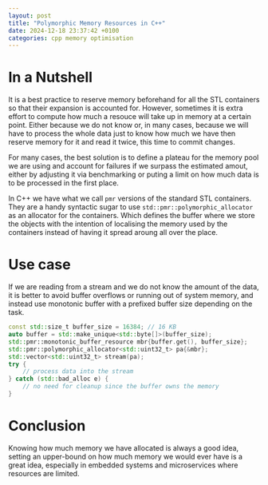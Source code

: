 ```yaml
---
layout: post
title: "Polymorphic Memory Resources in C++"
date: 2024-12-18 23:37:42 +0100
categories: cpp memory optimisation
---
```


# In a Nutshell

It is a best practice to reserve memory beforehand for all the STL containers so that their expansion is accounted for. However, sometimes it is extra effort to compute how much a resouce will take up in memory at a certain point. Either because we do not know or, in many cases, because we will have to process the whole data just to know how much we have then reserve memory for it and read it twice, this time to commit changes. 

For many cases, the best solution is to define a plateau for the memory pool we are using and account for failures if we surpass the estimated amout, either by adjusting it via benchmarking or puting a limit on how much data is to be processed in the first place.

In C++ we have what we call `pmr` versions of the standard STL containers. They are a handy syntactic sugar to use `std::pmr::polymorphic_allocator` as an allocator for the containers. Which defines the buffer where we store the objects with the intention of localising the memory used by the containers instead of having it spread aroung all over the place.

# Use case

If we are reading from a stream and we do not know the amount of the data, it is better to avoid buffer overflows or running out of system memory, and instead use monotonic buffer with a prefixed buffer size depending on the task.

```C++
const std::size_t buffer_size = 16384; // 16 KB
auto buffer = std::make_unique<std::byte[]>(buffer_size);
std::pmr::monotonic_buffer_resource mbr{buffer.get(), buffer_size};
std::pmr::polymorphic_allocator<std::uint32_t> pa{&mbr};
std::vector<std::uint32_t> stream(pa);
try {
    // process data into the stream
} catch (std::bad_alloc e) {
    // no need for cleanup since the buffer owns the memory
}
```

# Conclusion

Knowing how much memory we have allocated is always a good idea, setting an upper-bound on how much memory we would ever have is a great idea, especially in embedded systems and microservices where resources are limited.